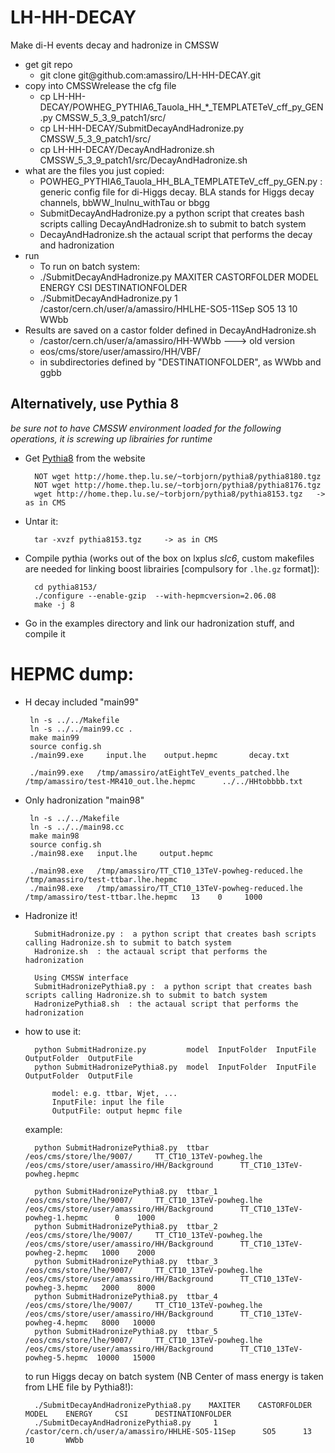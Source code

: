 LH-HH-DECAY
===========

Make di-H events decay and hadronize in CMSSW




<ul>
  <li>get git repo
    <ul>
      <li>git clone git@github.com:amassiro/LH-HH-DECAY.git</li>
    </ul>
  </li>
  <li>copy into CMSSWrelease the cfg file
    <ul>           
      <li>cp LH-HH-DECAY/POWHEG_PYTHIA6_Tauola_HH_*_TEMPLATETeV_cff_py_GEN.py  CMSSW_5_3_9_patch1/src/</li>
      <li>cp LH-HH-DECAY/SubmitDecayAndHadronize.py     CMSSW_5_3_9_patch1/src/</li>
      <li>cp LH-HH-DECAY/DecayAndHadronize.sh  CMSSW_5_3_9_patch1/src/DecayAndHadronize.sh</li>
    </ul>
  </li>
  <li>what are the files you just copied:
    <ul>
      <li>POWHEG_PYTHIA6_Tauola_HH_BLA_TEMPLATETeV_cff_py_GEN.py  :    generic config file for di-Higgs decay. BLA stands for Higgs decay channels, bbWW_lnulnu_withTau or bbgg </li>
      <li>SubmitDecayAndHadronize.py   a python script that creates bash scripts calling DecayAndHadronize.sh to submit to batch system</li>
      <li>DecayAndHadronize.sh  the actaual script that performs the decay and hadronization</li>
    </ul>
  </li>
  <li>run
    <ul>
      <li> To run on batch system:</li>
      <li>   ./SubmitDecayAndHadronize.py    MAXITER    CASTORFOLDER                                  MODEL    ENERGY     CSI      DESTINATIONFOLDER  </li>
      <li>   ./SubmitDecayAndHadronize.py     1    /castor/cern.ch/user/a/amassiro/HHLHE-SO5-11Sep      SO5      13         10       WWbb </li>
    </ul>
  </li>
  <li>Results are saved on a castor folder defined in DecayAndHadronize.sh
    <ul>
      <li>/castor/cern.ch/user/a/amassiro/HH-WWbb   ---> old version</li>
      <li>eos/cms/store/user/amassiro/HH/VBF/</li>
      <li>in subdirectories defined by "DESTINATIONFOLDER", as WWbb and ggbb</li>
    </ul>
  </li>
</ul>


## Alternatively, use Pythia 8 ##

_be sure not to have CMSSW environment loaded for the following operations, it is screwing up librairies for runtime_

* Get [Pythia8](http://home.thep.lu.se/~torbjorn/Pythia.html) from the website

        NOT wget http://home.thep.lu.se/~torbjorn/pythia8/pythia8180.tgz
        NOT wget http://home.thep.lu.se/~torbjorn/pythia8/pythia8176.tgz
        wget http://home.thep.lu.se/~torbjorn/pythia8/pythia8153.tgz   -> as in CMS

* Untar it:

        tar -xvzf pythia8153.tgz     -> as in CMS


* Compile pythia (works out of the box on lxplus *slc6*, custom makefiles are needed for linking boost librairies [compulsory for `.lhe.gz` format]):

        cd pythia8153/
        ./configure --enable-gzip  --with-hepmcversion=2.06.08
        make -j 8

* Go in the examples directory and link our hadronization stuff, and compile it


# HEPMC dump:

 * H decay included "main99"

        ln -s ../../Makefile
        ln -s ../../main99.cc .
        make main99
        source config.sh
        ./main99.exe     input.lhe    output.hepmc       decay.txt

        ./main99.exe   /tmp/amassiro/atEightTeV_events_patched.lhe        /tmp/amassiro/test-MR410_out.lhe.hepmc      ../../HHtobbbb.txt

 * Only hadronization "main98"

        ln -s ../../Makefile
        ln -s ../../main98.cc
        make main98
        source config.sh
        ./main98.exe   input.lhe     output.hepmc

        ./main98.exe   /tmp/amassiro/TT_CT10_13TeV-powheg-reduced.lhe     /tmp/amassiro/test-ttbar.lhe.hepmc
        ./main98.exe   /tmp/amassiro/TT_CT10_13TeV-powheg-reduced.lhe     /tmp/amassiro/test-ttbar.lhe.hepmc   13    0     1000


* Hadronize it!

        SubmitHadronize.py :  a python script that creates bash scripts calling Hadronize.sh to submit to batch system
        Hadronize.sh  : the actaual script that performs the hadronization

        Using CMSSW interface
        SubmitHadronizePythia8.py :  a python script that creates bash scripts calling Hadronize.sh to submit to batch system
        HadronizePythia8.sh  : the actaual script that performs the hadronization

* how to use it:

        python SubmitHadronize.py         model  InputFolder  InputFile  OutputFolder  OutputFile
        python SubmitHadronizePythia8.py  model  InputFolder  InputFile  OutputFolder  OutputFile

            model: e.g. ttbar, Wjet, ...
            InputFile: input lhe file
            OutputFile: output hepmc file

  example:

        python SubmitHadronizePythia8.py  ttbar     /eos/cms/store/lhe/9007/     TT_CT10_13TeV-powheg.lhe     /eos/cms/store/user/amassiro/HH/Background      TT_CT10_13TeV-powheg.hepmc

        python SubmitHadronizePythia8.py  ttbar_1     /eos/cms/store/lhe/9007/     TT_CT10_13TeV-powheg.lhe     /eos/cms/store/user/amassiro/HH/Background      TT_CT10_13TeV-powheg-1.hepmc      0    1000
        python SubmitHadronizePythia8.py  ttbar_2     /eos/cms/store/lhe/9007/     TT_CT10_13TeV-powheg.lhe     /eos/cms/store/user/amassiro/HH/Background      TT_CT10_13TeV-powheg-2.hepmc   1000    2000
        python SubmitHadronizePythia8.py  ttbar_3     /eos/cms/store/lhe/9007/     TT_CT10_13TeV-powheg.lhe     /eos/cms/store/user/amassiro/HH/Background      TT_CT10_13TeV-powheg-3.hepmc   2000    8000
        python SubmitHadronizePythia8.py  ttbar_4     /eos/cms/store/lhe/9007/     TT_CT10_13TeV-powheg.lhe     /eos/cms/store/user/amassiro/HH/Background      TT_CT10_13TeV-powheg-4.hepmc   8000   10000
        python SubmitHadronizePythia8.py  ttbar_5     /eos/cms/store/lhe/9007/     TT_CT10_13TeV-powheg.lhe     /eos/cms/store/user/amassiro/HH/Background      TT_CT10_13TeV-powheg-5.hepmc  10000   15000


  to run Higgs decay on batch system (NB Center of mass energy is taken from LHE file by Pythia8!):

        ./SubmitDecayAndHadronizePythia8.py    MAXITER    CASTORFOLDER                                  MODEL    ENERGY     CSI      DESTINATIONFOLDER
        ./SubmitDecayAndHadronizePythia8.py     1    /castor/cern.ch/user/a/amassiro/HHLHE-SO5-11Sep      SO5      13         10       WWbb



